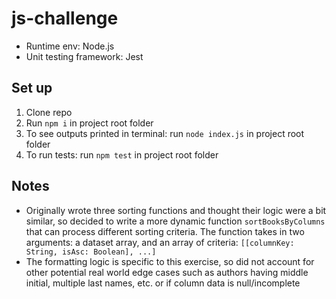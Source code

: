 # js-challenge

- Runtime env: Node.js
- Unit testing framework: Jest

## Set up
1. Clone repo
2. Run `npm i` in project root folder
3. To see outputs printed in terminal: run `node index.js` in project root folder
4. To run tests: run `npm test` in project root folder

## Notes
- Originally wrote three sorting functions and thought their logic were a bit similar, so decided to write a more dynamic function `sortBooksByColumns` that can process different sorting criteria. The function takes in two arguments: a dataset array, and an array of criteria: `[[columnKey: String, isAsc: Boolean], ...]`
- The formatting logic is specific to this exercise, so did not account for other potential real world edge cases such as authors having middle initial, multiple last names, etc. or if column data is null/incomplete